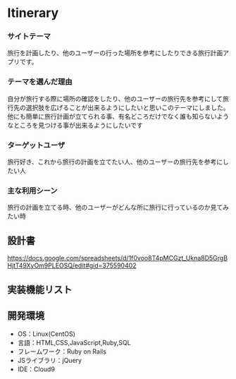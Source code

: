 # Itinerary

### サイトテーマ
旅行を計画したり、他のユーザーの行った場所を参考にしたりできる旅行計画アプリです。

### テーマを選んだ理由
自分が旅行する際に場所の確認をしたり、他のユーザーの旅行先を参考にして旅行先の選択肢を広げることが出来るようにしたいと思いこのテーマにしました。
他にも簡単に旅行計画が立てられる事、有名どころだけでなく誰も知らないようなところを見つける事が出来るようにしたいです

### ターゲットユーザ
旅行好き、これから旅行の計画を立てたい人、他のユーザーの旅行先を参考にしたい人

### 主な利用シーン
旅行の計画を立てる時、他のユーザーがどんな所に旅行に行っているのか見てみたい時

## 設計書
https://docs.google.com/spreadsheets/d/1f0voo8T4pMCGzt_Ukna8D5GrgBHjtT49XyOm9PLEOSQ/edit#gid=375590402

## 実装機能リスト

## 開発環境
- OS：Linux(CentOS)
- 言語：HTML,CSS,JavaScript,Ruby,SQL
- フレームワーク：Ruby on Rails
- JSライブラリ：jQuery
- IDE：Cloud9

